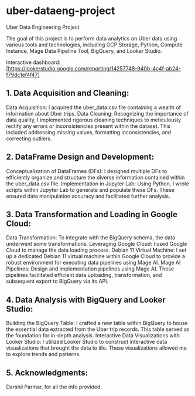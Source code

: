 # uber-dataeng-project
Uber Data Engineering Project

The goal of this project is to perform data analytics on Uber data using various tools and technologies, including GCP Storage, Python, Compute Instance, Mage Data Pipeline Tool, BigQuery, and Looker Studio.

Interactive dashboard: [https://lookerstudio.google.com/reporting/14257748-940b-4c4f-ab24-f79dc1ef4f47]

## 1. Data Acquisition and Cleaning:
Data Acquisition: I acquired the uber_data.csv file containing a wealth of information about Uber trips.
Data Cleaning: Recognizing the importance of data quality, I implemented rigorous cleaning techniques to meticulously rectify any errors or inconsistencies present within the dataset. This included addressing missing values, formatting inconsistencies, and correcting outliers.

## 2. DataFrame Design and Development:
Conceptualization of DataFrames (DFs): I designed multiple DFs to efficiently organize and structure the diverse information contained within the uber_data.csv file.
Implementation in Jupyter Lab: Using Python, I wrote scripts within Jupyter Lab to generate and populate these DFs. These ensured data manipulation accuracy and facilitated further analysis.

## 3. Data Transformation and Loading in Google Cloud:
Data Transformation: To integrate with the BigQuery schema, the data underwent some transformations. 
Leveraging Google Cloud: I used Google Cloud to manage the data loading process.
Debian 11 Virtual Machine: I set up a dedicated Debian 11 virtual machine within Google Cloud to provide a robust environment for executing data pipelines using Mage AI.
Mage AI Pipelines: Design and implementation pipelines using Mage AI. These pipelines facilitated efficient data uploading, transformation, and subsequent export to BigQuery via its API.

## 4. Data Analysis with BigQuery and Looker Studio:
Building the BigQuery Table: I crafted a new table within BigQuery to house the essential data extracted from the Uber trip records. This table served as the foundation for in-depth analysis.
Interactive Data Visualizations with Looker Studio: I utilized Looker Studio to construct interactive data visualizations that brought the data to life. These visualizations allowed me to explore trends and patterns.

## 5. Acknowledgments: 
Darshil Parmar, for all the info provided.
